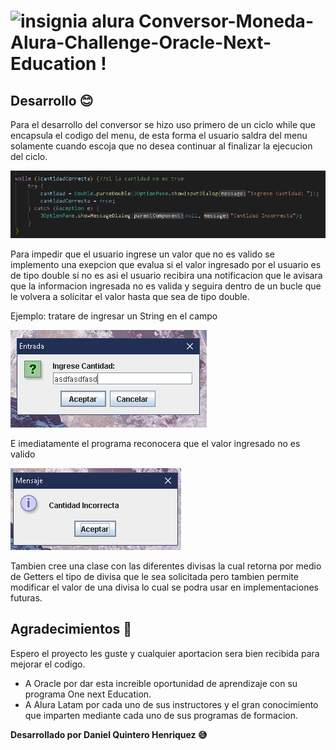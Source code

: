 # <img src="" type="image/png" alt="insignia alura" widt=100 height=100> Conversor-Moneda-Alura-Challenge-Oracle-Next-Education !

## Desarrollo :blush:

Para el desarrollo del conversor se hizo uso primero de un ciclo while que encapsula el codigo del menu, de esta forma el usuario saldra 
del menu solamente cuando escoja que no desea continuar al finalizar la ejecucion del ciclo.

<img src="./Example3.PNG" alt="Ciclo validacion si el usuario ingresa el valor correcto" />

Para impedir que el usuario ingrese un valor que no es valido se implemento una exepcion que evalua si el valor ingresado por 
el usuario es de tipo double si no es asi el usuario recibira una notificacion que le avisara que la informacion ingresada no es valida y seguira
dentro de un bucle que le volvera a solicitar el valor hasta que sea de tipo double.

Ejemplo: tratare de ingresar un String en el campo

<img src="./Example1.PNG" alt="Ejemplo Validacion" />

E imediatamente el programa reconocera que el valor ingresado no es valido

<img src="./Example2.PNG" alt="Ejemplo Validacion Error" />

Tambien cree una clase con las diferentes divisas la cual retorna por medio de Getters el tipo de divisa que le sea solicitada pero tambien permite modificar
el valor de una divisa lo cual se podra usar en implementaciones futuras.

## Agradecimientos :punch:

Espero el proyecto les guste y cualquier aportacion sera bien recibida para mejorar el codigo.

- A Oracle por dar esta increible oportunidad de aprendizaje con su programa One next Education.
- A Alura Latam por cada uno de sus instructores y el gran conocimiento que imparten mediante cada uno de sus programas de formacion.

**Desarrollado por Daniel Quintero Henriquez :sweat_smile:**